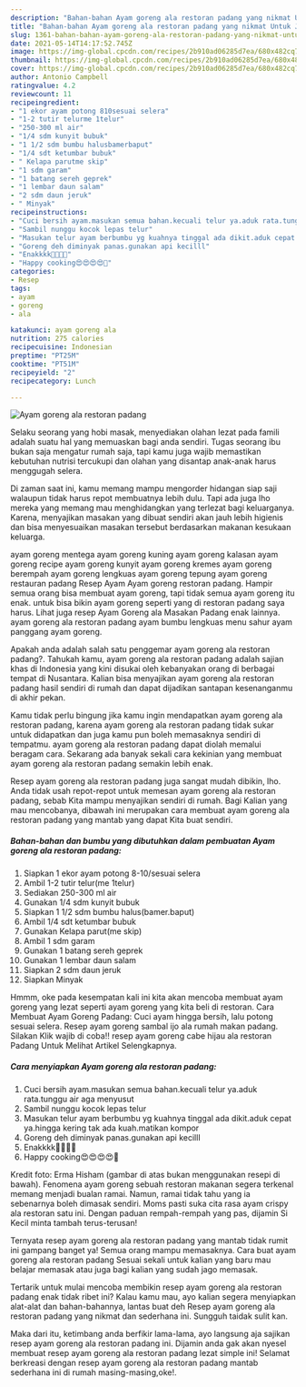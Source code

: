 ```yaml
---
description: "Bahan-bahan Ayam goreng ala restoran padang yang nikmat Untuk Jualan"
title: "Bahan-bahan Ayam goreng ala restoran padang yang nikmat Untuk Jualan"
slug: 1361-bahan-bahan-ayam-goreng-ala-restoran-padang-yang-nikmat-untuk-jualan
date: 2021-05-14T14:17:52.745Z
image: https://img-global.cpcdn.com/recipes/2b910ad06285d7ea/680x482cq70/ayam-goreng-ala-restoran-padang-foto-resep-utama.jpg
thumbnail: https://img-global.cpcdn.com/recipes/2b910ad06285d7ea/680x482cq70/ayam-goreng-ala-restoran-padang-foto-resep-utama.jpg
cover: https://img-global.cpcdn.com/recipes/2b910ad06285d7ea/680x482cq70/ayam-goreng-ala-restoran-padang-foto-resep-utama.jpg
author: Antonio Campbell
ratingvalue: 4.2
reviewcount: 11
recipeingredient:
- "1 ekor ayam potong 810sesuai selera"
- "1-2 tutir telurme 1telur"
- "250-300 ml air"
- "1/4 sdm kunyit bubuk"
- "1 1/2 sdm bumbu halusbamerbaput"
- "1/4 sdt ketumbar bubuk"
- " Kelapa parutme skip"
- "1 sdm garam"
- "1 batang sereh geprek"
- "1 lembar daun salam"
- "2 sdm daun jeruk"
- " Minyak"
recipeinstructions:
- "Cuci bersih ayam.masukan semua bahan.kecuali telur ya.aduk rata.tunggu air aga menyusut"
- "Sambil nunggu kocok lepas telur"
- "Masukan telur ayam berbumbu yg kuahnya tinggal ada dikit.aduk cepat ya.hingga kering tak ada kuah.matikan kompor"
- "Goreng deh diminyak panas.gunakan api kecilll"
- "Enakkkk🤤🤤🤤🤤"
- "Happy cooking😍😍😍😍🤗"
categories:
- Resep
tags:
- ayam
- goreng
- ala

katakunci: ayam goreng ala 
nutrition: 275 calories
recipecuisine: Indonesian
preptime: "PT25M"
cooktime: "PT51M"
recipeyield: "2"
recipecategory: Lunch

---
```



![Ayam goreng ala restoran padang](https://img-global.cpcdn.com/recipes/2b910ad06285d7ea/680x482cq70/ayam-goreng-ala-restoran-padang-foto-resep-utama.jpg)

Selaku seorang yang hobi masak, menyediakan olahan lezat pada famili adalah suatu hal yang memuaskan bagi anda sendiri. Tugas seorang ibu bukan saja mengatur rumah saja, tapi kamu juga wajib memastikan kebutuhan nutrisi tercukupi dan olahan yang disantap anak-anak harus menggugah selera.

Di zaman  saat ini, kamu memang mampu mengorder hidangan siap saji walaupun tidak harus repot membuatnya lebih dulu. Tapi ada juga lho mereka yang memang mau menghidangkan yang terlezat bagi keluarganya. Karena, menyajikan masakan yang dibuat sendiri akan jauh lebih higienis dan bisa menyesuaikan masakan tersebut berdasarkan makanan kesukaan keluarga. 

ayam goreng mentega ayam goreng kuning ayam goreng kalasan ayam goreng recipe ayam goreng kunyit ayam goreng kremes ayam goreng berempah ayam goreng lengkuas ayam goreng tepung ayam goreng restauran padang Resep Ayam Ayam goreng restoran padang. Hampir semua orang bisa membuat ayam goreng, tapi tidak semua ayam goreng itu enak. untuk bisa bikin ayam goreng seperti yang di restoran padang saya harus. Lihat juga resep Ayam Goreng ala Masakan Padang enak lainnya. ayam goreng ala restoran padang ayam bumbu lengkuas menu sahur ayam panggang ayam goreng.

Apakah anda adalah salah satu penggemar ayam goreng ala restoran padang?. Tahukah kamu, ayam goreng ala restoran padang adalah sajian khas di Indonesia yang kini disukai oleh kebanyakan orang di berbagai tempat di Nusantara. Kalian bisa menyajikan ayam goreng ala restoran padang hasil sendiri di rumah dan dapat dijadikan santapan kesenanganmu di akhir pekan.

Kamu tidak perlu bingung jika kamu ingin mendapatkan ayam goreng ala restoran padang, karena ayam goreng ala restoran padang tidak sukar untuk didapatkan dan juga kamu pun boleh memasaknya sendiri di tempatmu. ayam goreng ala restoran padang dapat diolah memalui beragam cara. Sekarang ada banyak sekali cara kekinian yang membuat ayam goreng ala restoran padang semakin lebih enak.

Resep ayam goreng ala restoran padang juga sangat mudah dibikin, lho. Anda tidak usah repot-repot untuk memesan ayam goreng ala restoran padang, sebab Kita mampu menyajikan sendiri di rumah. Bagi Kalian yang mau mencobanya, dibawah ini merupakan cara membuat ayam goreng ala restoran padang yang mantab yang dapat Kita buat sendiri.

<!--inarticleads1-->

##### Bahan-bahan dan bumbu yang dibutuhkan dalam pembuatan Ayam goreng ala restoran padang:

1. Siapkan 1 ekor ayam potong 8-10/sesuai selera
1. Ambil 1-2 tutir telur(me 1telur)
1. Sediakan 250-300 ml air
1. Gunakan 1/4 sdm kunyit bubuk
1. Siapkan 1 1/2 sdm bumbu halus(bamer.baput)
1. Ambil 1/4 sdt ketumbar bubuk
1. Gunakan  Kelapa parut(me skip)
1. Ambil 1 sdm garam
1. Gunakan 1 batang sereh geprek
1. Gunakan 1 lembar daun salam
1. Siapkan 2 sdm daun jeruk
1. Siapkan  Minyak


Hmmm, oke pada kesempatan kali ini kita akan mencoba membuat ayam goreng yang lezat seperti ayam goreng yang kita beli di restoran. Cara Membuat Ayam Goreng Padang: Cuci ayam hingga bersih, lalu potong sesuai selera. Resep ayam goreng sambal ijo ala rumah makan padang. Silakan Klik wajib di coba!! resep ayam goreng cabe hijau ala restoran Padang Untuk Melihat Artikel Selengkapnya. 

<!--inarticleads2-->

##### Cara menyiapkan Ayam goreng ala restoran padang:

1. Cuci bersih ayam.masukan semua bahan.kecuali telur ya.aduk rata.tunggu air aga menyusut
1. Sambil nunggu kocok lepas telur
1. Masukan telur ayam berbumbu yg kuahnya tinggal ada dikit.aduk cepat ya.hingga kering tak ada kuah.matikan kompor
1. Goreng deh diminyak panas.gunakan api kecilll
1. Enakkkk🤤🤤🤤🤤
1. Happy cooking😍😍😍😍🤗


Kredit foto: Erma Hisham (gambar di atas bukan menggunakan resepi di bawah). Fenomena ayam goreng sebuah restoran makanan segera terkenal memang menjadi bualan ramai. Namun, ramai tidak tahu yang ia sebenarnya boleh dimasak sendiri. Moms pasti suka cita rasa ayam crispy ala restoran satu ini. Dengan paduan rempah-rempah yang pas, dijamin Si Kecil minta tambah terus-terusan! 

Ternyata resep ayam goreng ala restoran padang yang mantab tidak rumit ini gampang banget ya! Semua orang mampu memasaknya. Cara buat ayam goreng ala restoran padang Sesuai sekali untuk kalian yang baru mau belajar memasak atau juga bagi kalian yang sudah jago memasak.

Tertarik untuk mulai mencoba membikin resep ayam goreng ala restoran padang enak tidak ribet ini? Kalau kamu mau, ayo kalian segera menyiapkan alat-alat dan bahan-bahannya, lantas buat deh Resep ayam goreng ala restoran padang yang nikmat dan sederhana ini. Sungguh taidak sulit kan. 

Maka dari itu, ketimbang anda berfikir lama-lama, ayo langsung aja sajikan resep ayam goreng ala restoran padang ini. Dijamin anda gak akan nyesel membuat resep ayam goreng ala restoran padang lezat simple ini! Selamat berkreasi dengan resep ayam goreng ala restoran padang mantab sederhana ini di rumah masing-masing,oke!.

